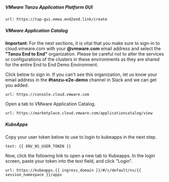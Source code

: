 
##### VMware Tanzu Application Platform GUI
```dashboard:open-url
url: https://tap-gui.emea.end2end.link/create
```

##### VMware Application Catalog
**Important**: For the next sections, it is vital that you  make sure to sign-in to cloud.vmware.com with your **@vmware.com** email address and select the **"Tanzu End to End"** organization. Please be careful not to alter the services or configurations of the clusters in these environments as they are shared for the entire End to End Demo Environment.

Click below to sign in. If you can't see this organization, let us know your email address in the **#tanzu-e2e-demo** channel in Slack and we can get you added.
```dashboard:open-url
url: https://console.cloud.vmware.com
```

Open a tab to VMware Application Catalog.
```dashboard:open-url
url: https://marketplace.cloud.vmware.com/applicationcatalog/view
```

##### KubeApps
Copy your user token below to use to login to kubeapps in the next step.
```workshop:copy
text: {{ ENV_NS_USER_TOKEN }}
```

Now, click the following link to open a new tab to Kubeapps. In the login screen, paste your token into the text field, and click "Login".  
```dashboard:open-url
url: https://kubeapps.{{ ingress_domain }}/#/c/default/ns/{{ session_namespace }}/apps
```


